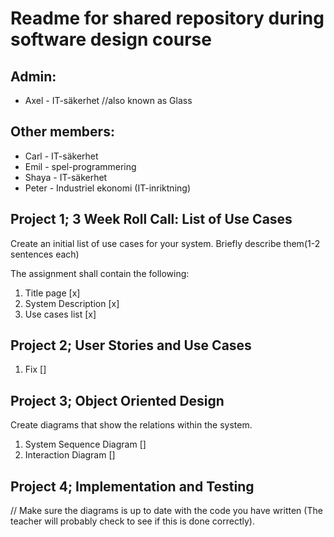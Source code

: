 # Readme for shared repository during software design course

## Admin:
- Axel - IT-säkerhet //also known as Glass

## Other members:
- Carl - IT-säkerhet
- Emil - spel-programmering
- Shaya - IT-säkerhet
- Peter - Industriel ekonomi (IT-inriktning)

## Project 1; 3 Week Roll Call: List of Use Cases
Create an initial list of use cases for your system. Briefly describe them(1-2 sentences each)

The assignment shall contain the following:
1. Title page [x]
2. System Description [x]
3. Use cases list [x]

## Project 2; User Stories and Use Cases
1. Fix []

## Project 3; Object Oriented Design
Create diagrams that show the relations within the system. 

1. System Sequence Diagram []
2. Interaction Diagram []

## Project 4; Implementation and Testing

// Make sure the diagrams is up to date with the code you have written (The teacher will probably check to see if this is done correctly).
